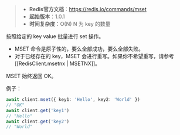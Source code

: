 > - **Redis官方文档**：https://redis.io/commands/mset
> - **起始版本**：1.0.1
> - **时间复杂度**：O(N) N 为 key 的数量

按照给定的 key value 批量进行 set 操作。

- MSET 命令是原子性的，要么全部成功，要么全部失败。
- 对于已经存在的 key，MSET 会进行重写。如果你不希望重写，请参考 [[RedisClient.msetnx | MSETNX]]。

MSET 始终返回 OK。

例子：

```typescript
await client.mset({ key1: 'Hello', key2: 'World' })
// "OK"
await client.get('key1')
// "Hello"
await client.get('key2')
// "World"
```
